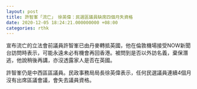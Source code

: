 ```yaml
---
layout: post
title: 許智峯「流亡」　徐英偉：民選區議員缺席四個月失資格
date: 2020-12-05 18:24:21.000000000 +08:00
categories: rthk
---
```


宣布流亡的立法會前議員許智峯已由丹麥轉抵英國，他在倫敦機場接受NOW新聞台訪問時表示，可能永遠未必有機會再回香港。被問到是否以外訪名義，棄保潛逃，他說稍後再講，亦沒透露家人是否在英國。

許智峯仍是中西區區議員。民政事務局局長徐英偉表示，任何民選議員連續4個月沒有出席區議會議，會失去議員資格。
